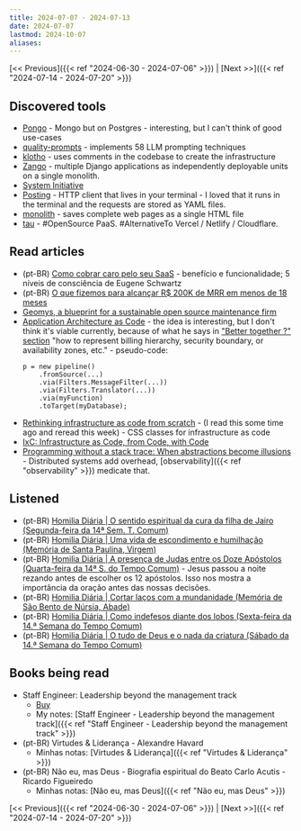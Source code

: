 ```yaml
---
title: 2024-07-07 - 2024-07-13
date: 2024-07-07
lastmod: 2024-10-07
aliases:
---
```

[<< Previous]({{< ref "2024-06-30 - 2024-07-06" >}}) | [Next >>]({{< ref "2024-07-14 - 2024-07-20" >}})
## Discovered tools
- [Pongo](https://github.com/event-driven-io/Pongo) - Mongo but on Postgres - interesting, but I can't think of good use-cases
- [quality-prompts](https://github.com/sarthakrastogi/quality-prompts) - implements 58 LLM prompting techniques
- [klotho](https://klo.dev/) - uses comments in the codebase to create the infrastructure
- [Zango](https://github.com/Healthlane-Technologies/Zango) - multiple Django applications as independently deployable units on a single monolith.
- [System Initiative](https://www.systeminit.com/)
- [Posting](https://github.com/darrenburns/posting) - HTTP client that lives in your terminal - I loved that it runs in the terminal and the requests are stored as YAML files.
- [monolith](https://github.com/Y2Z/monolith) - saves complete web pages as a single HTML file
- [tau](https://github.com/taubyte/tau) - #OpenSource PaaS. #AlternativeTo Vercel / Netlify / Cloudflare.

## Read articles
- (pt-BR) [Como cobrar caro pelo seu SaaS](https://moacirmoda.substack.com/p/como-cobrar-caro-pelo-seu-saas) - benefício e funcionalidade; 5 níveis de consciência de Eugene Schwartz
- (pt-BR) [O que fizemos para alcançar R$ 200K de MRR em menos de 18 meses](https://moacirmoda.substack.com/p/o-que-fizemos-para-alcancar-r-200k)
- [Geomys, a blueprint for a sustainable open source maintenance firm](https://words.filippo.io/dispatches/geomys/)
- [Application Architecture as Code](https://architectelevator.com/cloud/iac-architecture-as-code/) - the idea is interesting, but I don't think it's viable currently, because of what he says in ["Better together ?" section](https://architectelevator.com/cloud/iac-architecture-as-code/#better-together-) "how to represent billing hierarchy, security boundary, or availability zones, etc." - pseudo-code:
	```
	p = new pipeline()
		.fromSource(...)
		.via(Filters.MessageFilter(...))
		.via(Filters.Translator(...))
		.via(myFunction)
		.toTarget(myDatabase);
	```
- [Rethinking infrastructure as code from scratch](https://nathanpeck.com/rethinking-infrastructure-as-code-from-scratch/) - (I read this some time ago and reread this week) - CSS classes for infrastructure as code
- [IxC: Infrastructure as Code, from Code, with Code](https://architectelevator.com/cloud/iac-ifc-trends/)
- [Programming without a stack trace: When abstractions become illusions](https://architectelevator.com/architecture/stacktrace-abstraction/) - Distributed systems add overhead, [observability]({{< ref "observability" >}}) medicate that.

## Listened
- (pt-BR) [Homilia Diária | O sentido espiritual da cura da filha de Jairo (Segunda-feira da 14ª Sem. T. Comum)](https://www.youtube.com/watch?v=LsVU0w2eQO4)
- (pt-BR) [Homilia Diária | Uma vida de escondimento e humilhação (Memória de Santa Paulina, Virgem)](https://www.youtube.com/watch?v=DcdNmBqBVIU)
- (pt-BR) [Homilia Diária | A presença de Judas entre os Doze Apóstolos (Quarta-feira da 14ª S. do Tempo Comum)](https://www.youtube.com/watch?v=1FXDJkH1BBw) -
Jesus passou a noite rezando antes de escolher os 12 apóstolos. Isso nos mostra a importância da oração antes das nossas decisões.
- (pt-BR) [Homilia Diária | Cortar laços com a mundanidade (Memória de São Bento de Núrsia, Abade)](https://www.youtube.com/watch?v=XhY_iRS-62w)
- (pt-BR) [Homilia Diária | Como indefesos diante dos lobos (Sexta-feira da 14.ª Semana do Tempo Comum)](https://www.youtube.com/watch?v=dJnO5vwSFQk)
- (pt-BR) [Homilia Diária | O tudo de Deus e o nada da criatura (Sábado da 14.ª Semana do Tempo Comum)](https://www.youtube.com/watch?v=ATpIDdVg-9A)

## Books being read
- Staff Engineer: Leadership beyond the management track
	- [Buy](https://staffeng.com/book)
	- My notes: [Staff Engineer - Leadership beyond the management track]({{< ref "Staff Engineer - Leadership beyond the management track" >}})
- (pt-BR) Virtudes & Liderança - Alexandre Havard
	- Minhas notas: [Virtudes & Liderança]({{< ref "Virtudes & Liderança" >}})
- (pt-BR) Não eu, mas Deus - Biografia espiritual do Beato Carlo Acutis - Ricardo Figueiredo
	- Minhas notas: [Não eu, mas Deus]({{< ref "Não eu, mas Deus" >}})

[<< Previous]({{< ref "2024-06-30 - 2024-07-06" >}}) | [Next >>]({{< ref "2024-07-14 - 2024-07-20" >}})
